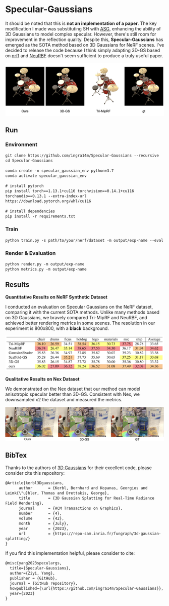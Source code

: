# Specular-Gaussians

It should be noted that this is **not an implementation of a paper**. The key modification I made was substituting SH with [ASG](https://cg.cs.tsinghua.edu.cn/people/~kun/asg/), enhancing the ability of 3D Gaussians to model complex specular. However, there's still room for improvement in the reflection quality. Despite this, **Specular-Gaussians** has emerged as the SOTA method based on 3D Gaussians for NeRF scenes. I've decided to release the code because I think simply adapting 3D-GS based on [nrff](https://github.com/imkanghan/nrff) and [NeuRBF](https://github.com/oppo-us-research/NeuRBF) doesn't seem sufficient to produce a truly useful paper.

![teaser](assets/teaser.png)

## Run

### Environment

```shell
git clone https://github.com/ingra14m/Specular-Gaussians --recursive
cd Specular-Gaussians

conda create -n specular_gaussian_env python=3.7
conda activate specular_gaussian_env

# install pytorch
pip install torch==1.13.1+cu116 torchvision==0.14.1+cu116 torchaudio==0.13.1 --extra-index-url https://download.pytorch.org/whl/cu116

# install dependencies
pip install -r requirements.txt
```



### Train

```shell
python train.py -s path/to/your/nerf/dataset -m output/exp-name --eval
```



### Render & Evaluation

```shell
python render.py -m output/exp-name
python metrics.py -m output/exp-name
```



## Results

**Quantitative Results on NeRF Synthetic Dataset**

I conducted an evaluation on Specular Gaussians on the NeRF dataset, comparing it with the current SOTA methods. Unlike many methods based on 3D Gaussians, we bravely compared Tri-MipRF and NeuRBF, and achieved better rendering metrics in some scenes. The resolution in our experiment is 800x800, with a **black** background.

![results](assets/results.png)

**Qualitative Results on Nex Dataset**

We demonstrated on the Nex dataset that our method can model anisotropic specular better than 3D-GS. Consistent with Nex, we downsampled x2 the dataset and measured the metrics.

![cd-compare](assets/cd-compare.png)



## BibTex

Thanks to the authors of [3D Gaussians](https://repo-sam.inria.fr/fungraph/3d-gaussian-splatting/) for their excellent code, please consider cite this repository:

```
@Article{kerbl3Dgaussians,
      author       = {Kerbl, Bernhard and Kopanas, Georgios and Leimk{\"u}hler, Thomas and Drettakis, George},
      title        = {3D Gaussian Splatting for Real-Time Radiance Field Rendering},
      journal      = {ACM Transactions on Graphics},
      number       = {4},
      volume       = {42},
      month        = {July},
      year         = {2023},
      url          = {https://repo-sam.inria.fr/fungraph/3d-gaussian-splatting/}
}
```

If you find this implementation helpful, please consider to cite:

```
@misc{yang2023speculargs,
  title={Specular-Gaussians},
  author={Ziyi, Yang},
  publisher = {GitHub},
  journal = {GitHub repository},
  howpublished={\url{https://github.com/ingra14m/Specular-Gaussians}},
  year={2023}
}
```
